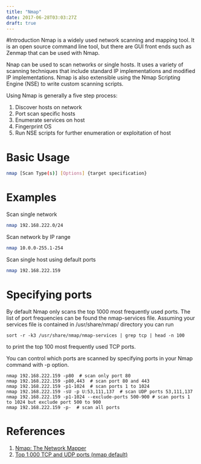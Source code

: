 ```yaml
---
title: "Nmap"
date: 2017-06-28T03:03:27Z
draft: true
---
```

#Introduction
Nmap is a widely used network scanning and mapping tool. It is an open source command line tool, but there are GUI front ends such as Zenmap that can be used with Nmap.

Nnap can be used to scan networks or single hosts. It uses a variety of scanning techniques that include standard IP implementations and modified IP implementations. Nmap is also extensible using the Nmap Scripting Engine (NSE) to write custom scanning scripts. 

Using Nmap is generally a five step process:

1. Discover hosts on network
2. Port scan specific hosts
3. Enumerate services on host
4. Fingerprint OS
5. Run NSE scripts for further enumeration or exploitation of host

# Basic Usage
```bash
nmap [Scan Type(s)] [Options] {target specification}
```

# Examples
Scan single network
```bash
nmap 192.168.222.0/24
```

Scan network by IP range
```bash
nmap 10.0.0-255.1-254
```

Scan single host using default ports
```bash
nmap 192.168.222.159
```

# Specifying ports
By default Nmap only scans the top 1000 most frequently used ports. The list of port frequencies can be found the nmap-services file. Assuming your services file is contained in /usr/share/nmap/ directory you can run
```
sort -r -k3 /usr/share/nmap/nmap-services | grep tcp | head -n 100
```
to print the top 100 most frequently used TCP ports.

You can control which ports are scanned by specifying ports in your Nmap command with -p option.
```
nmap 192.168.222.159 -p80  # scan only port 80
nmap 192.168.222.159 -p80,443  # scan port 80 and 443
nmap 192.168.222.159 -p1-1024  # scan ports 1 to 1024
nmap 192.168.222.159 -sU -p U:53,111,137  # scan UDP ports 53,111,137
nmap 192.168.222.159 -p1-1024 --exclude-ports 500-900 # scan ports 1 to 1024 but exclude port 500 to 900
nmap 192.168.222.159 -p-  # scan all ports
```

# References
1. [Nmap: The Network Mapper](https://nmap.org/)
2. [Top 1,000 TCP and UDP ports (nmap default)](http://www.nullsec.us/top-1-000-tcp-and-udp-ports-nmap-default/)